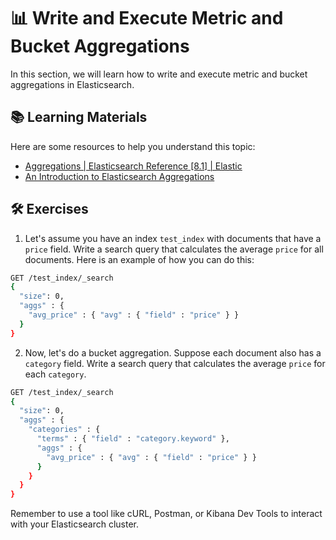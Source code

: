 # 📊 Write and Execute Metric and Bucket Aggregations

In this section, we will learn how to write and execute metric and bucket aggregations in Elasticsearch.

## 📚 Learning Materials

Here are some resources to help you understand this topic:

- [Aggregations | Elasticsearch Reference [8.1] | Elastic](https://www.elastic.co/guide/en/elasticsearch/reference/current/search-aggregations.html)
- [An Introduction to Elasticsearch Aggregations](https://logz.io/blog/elasticsearch-aggregations)

## 🛠️ Exercises

1. Let's assume you have an index `test_index` with documents that have a `price` field. Write a search query that calculates the average `price` for all documents. Here is an example of how you can do this:

```bash
GET /test_index/_search
{
  "size": 0,
  "aggs" : {
    "avg_price" : { "avg" : { "field" : "price" } }
  }
}
```

2. Now, let's do a bucket aggregation. Suppose each document also has a `category` field. Write a search query that calculates the average `price` for each `category`.

```bash
GET /test_index/_search
{
  "size": 0,
  "aggs" : {
    "categories" : {
      "terms" : { "field" : "category.keyword" },
      "aggs" : {
        "avg_price" : { "avg" : { "field" : "price" } }
      }
    }
  }
}
```

Remember to use a tool like cURL, Postman, or Kibana Dev Tools to interact with your Elasticsearch cluster.
